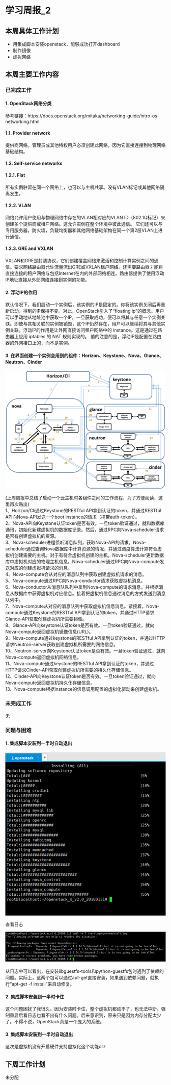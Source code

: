 # 学习周报_2
## 本周具体工作计划
- 用集成脚本安装openstack，能够成功打开dashboard
- 制作镜像
- 虚拟网络

## 本周主要工作内容
### 已完成工作
#### 1. OpenStack网络分类
<quoteblock>
参考链接：https://docs.openstack.org/mitaka/networking-guide/intro-os-networking.html
</quoteblock>

#### 1.1. Provider network
<quoteblock>
提供商网络。管理员或其他特权用户必须创建此网络，因为它直接连接到物理网络基础结构。
</quoteblock>

#### 1.2. Self-service networks
#### 1.2.1. Flat
<quoteblock>
所有实例驻留在同一个网络上，也可以与主机共享。没有VLAN标记或其他网络隔离发生。
</quoteblock>

#### 1.2.2. VLAN
<quoteblock>
网络允许用户使用与物理网络中存在的VLAN相对应的VLAN ID（802.1Q标记）来创建多个提供商或租户网络。这允许实例在整个环境中彼此通信。 它们还可以与专用服务器，防火墙，负载均衡器和其他网络基础架构在同一个第2层VLAN上进行通信。
</quoteblock>

#### 1.2.3. GRE and VXLAN
<quoteblock>
VXLAN和GRE是封装协议，它们创建覆盖网络来激活和控制计算实例之间的通信。要求网络路由器允许流量流出GRE或VXLAN租户网络。还需要路由器才能将直接连接的租户网络与包括Internet在内的外部网络相连。路由器提供了使用浮动IP地址直接从外部网络连接到实例的功能。
</quoteblock>

#### 2. 浮动IP的作用
<quoteblock>
默认情况下，我们启动一个实例后，该实例的IP是固定的。你将该实例关闭后再重新启动，得到的IP保持不变。对此，OpenStack引入了“floating ip”的概念。用户可以手动地从地址池中获取一个IP，一旦获取成功，便可以将其与任意一个实例关联。即使与其相关联的实例被销毁，这个IP仍然存在，用户可以继续将其与其他实例关联。浮动IP的作用是让外网直接访问租户网络中的 instance。这是通过在路由器上应用 iptables 的 NAT 规则实现的。 值的注意的是，浮动IP是配置在路由器的外网接口上的，而不是实例。
</quoteblock>

#### 3. 在界面创建一个实例会用到的组件：Horizon、Keystone、Nova、Glance、Neutron、Cinder
![](./asset/workflow.PNG)<br />

<quoteblock>
(上周周报中总结了启动一个云主机时各组件之间的工作流程，为了方便阅读，这里再次贴出)<br />
1、Horizon/Cli通过Keystone的RESTful API拿到认证的token，并通过RESTful API向Nova-API发送一个boot instance的请求（携带auth-token）。<br />
2、Nova-API向Keystone认证token是否有效。一旦token验证通过，就和数据库通讯，初始化新建虚拟机的数据库记录。然后，通过RPC向Nova-scheduler请求是否有创建虚拟机的资源。<br />
3、Nova-scheduler进程侦听消息队列，获取Nova-API的请求。Nova-scheduler通过查询Nova数据库中计算资源的情况，并通过调度算法计算符合虚拟机创建需要的主机。对于有符合虚拟机创建的主机，Nova-scheduler更新数据库中虚拟机对应的物理主机信息。Nova-scheduler通过RPC向Nova-compute发送对应的创建虚拟机请求的消息。<br />
4、Nova-compute会从对应的消息队列中获取创建虚拟机请求的消息。<br />
5、Nova-compute通过RPC向Nova-conductor请求获取虚拟机消息。<br />
6、Nova-conductor从消息队队列中拿到Nova-compute的请求消息，并根据消息从数据库中获得虚拟机对应信息。接着把虚拟机信息通过消息的方式发送到消息队列中。<br />
7、Nova-compute从对应的消息队列中获取虚拟机信息消息。紧接着，Nova-compute通过Keystone的RESTful API拿到认证的token，并通过HTTP请求Glance-API获取创建虚拟机所需要镜像。<br />
8、Glance-API向keystone认证token是否有效。一旦token验证通过，就向Nova-compute返回虚拟机镜像信息(URL)。<br />
9、Nova-compute通过keystone的RESTful API拿到认证的token，并通过HTTP请求Neutron-server获取创建虚拟机所需要的网络信息。<br />
10、Neutron-server向Keystone认证token是否有效。一旦token验证通过，就向Nova-compute返回虚拟机网络信息。<br />
11、Nova-compute通过keystone的RESTful API拿到认证的token，并通过HTTP请求Cinder-API获取创建虚拟机所需要的持久化存储信息。<br />
12、Cinder-API向Keystone认证token是否有效。一旦token验证通过，就向Nova-compute返回虚拟机持久化存储信息。<br />
13、Nova-compute根据instance的信息调用配置的虚拟化驱动来创建虚拟机。<br />
</quoteblock>

### 未完成工作
无

### 问题与困难
#### 1. 集成脚本安装到一半时自动退出
![](./asset/problem/error.PNG)<br />

<quoteblock>
查看日志
</quoteblock>

![](./asset/problem/log.PNG)<br />

<quoteblock>
从日志中可以看出，在安装libguestfs-tools和python-guestfs包时遇到了依赖的问题。实际上，这两个包可以通过apt-get直接安装，如果遇到依赖问题，就执行“apt-get -f install”来自动修复。
</quoteblock>

#### 2. 集成脚本安装到一半时卡住
<quoteblock>
这个问题困扰了我很久。因为安装时卡住，整个虚拟机都动不了，也无法中断。强制重启后看日志也看不出有什么问题。后来意识到，原来只是因为内存分配太少了。不得不说，OpenStack真是一个庞大的系统。
</quoteblock>

#### 3. 集成脚本安装到一半时自动退出
<quoteblock>
这次是虚拟机没有开启硬件支持虚拟化这个功能orz
</quoteblock>

## 下周工作计划
未分配
